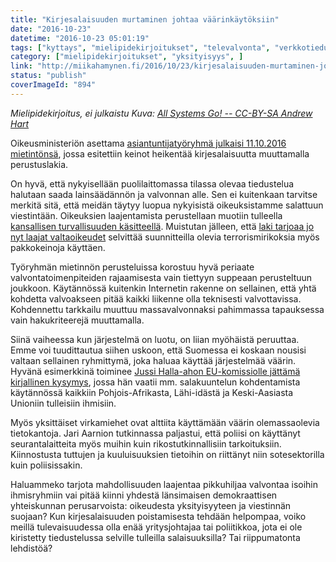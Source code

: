 ```yaml
---
title: "Kirjesalaisuuden murtaminen johtaa väärinkäytöksiin"
date: "2016-10-23"
datetime: "2016-10-23 05:01:19"
tags: ["kyttays", "mielipidekirjoitukset", "televalvonta", "verkkotiedustelu", "yksityisyys", ]
category: ["mielipidekirjoitukset", "yksityisyys", ]
link: "http://miikahamynen.fi/2016/10/23/kirjesalaisuuden-murtaminen-johtaa-vaarinkaytoksiin/"
status: "publish"
coverImageId: "894"
---
```


_Mielipidekirjoitus, ei julkaistu Kuva: [All Systems Go! -- CC-BY-SA Andrew Hart](https://www.flickr.com/photos/andrewfhart/8106200690/)_

Oikeusministeriön asettama [asiantuntijatyöryhmä julkaisi 11.10.2016 mietintönsä](http://oikeusministerio.fi/fi/index/julkaisut/julkaisuarkisto/1476095590535.html), jossa esitettiin keinot heikentää kirjesalaisuutta muuttamalla perustuslakia.

On hyvä, että nykyisellään puolilaittomassa tilassa olevaa tiedustelua halutaan saada lainsäädännön ja valvonnan alle. Sen ei kuitenkaan tarvitse merkitä sitä, että meidän täytyy luopua nykyisistä oikeuksistamme salattuun viestintään. Oikeuksien laajentamista perustellaan muotiin tulleella [kansallisen turvallisuuden käsitteellä](http://yle.fi/uutiset/3-9224565). Muistutan jälleen, että [laki tarjoaa jo nyt laajat valtaoikeudet](http://miikahamynen.fi/2014/09/13/peltipoliisi-internetissa-olisi-massavalvontaa/) selvittää suunnitteilla olevia terrorismirikoksia myös pakkokeinoja käyttäen.

Työryhmän mietinnön perusteluissa korostuu hyvä periaate valvontatoimenpiteiden rajaamisesta vain tiettyyn suppeaan perusteltuun joukkoon. Käytännössä kuitenkin Internetin rakenne on sellainen, että yhtä kohdetta valvoakseen pitää kaikki liikenne olla teknisesti valvottavissa. Kohdennettu tarkkailu muuttuu massavalvonnaksi pahimmassa tapauksessa vain hakukriteerejä muuttamalla.

Siinä vaiheessa kun järjestelmä on luotu, on liian myöhäistä peruuttaa. Emme voi tuudittautua siihen uskoon, että Suomessa ei koskaan nousisi valtaan sellainen ryhmittymä, joka haluaa käyttää järjestelmää väärin. Hyvänä esimerkkinä toiminee [Jussi Halla-ahon EU-komissiolle jättämä kirjallinen kysymys](http://www.aamulehti.fi/kotimaa/halla-aho-esittaa-eulle-salakuuntelun-ja-kotietsintojen-kohdistamista-etnisin-perustein/), jossa hän vaatii mm. salakuuntelun kohdentamista käytännössä kaikkiin Pohjois-Afrikasta, Lähi-idästä ja Keski-Aasiasta Unioniin tulleisiin ihmisiin.

Myös yksittäiset virkamiehet ovat alttiita käyttämään väärin olemassaolevia tietokantoja. Jari Aarnion tutkinnassa paljastui, että poliisi on käyttänyt seurantalaitteita myös muihin kuin rikostutkinnallisiin tarkoituksiin. Kiinnostusta tuttujen ja kuuluisuuksien tietoihin on riittänyt niin sotesektorilla kuin poliisissakin.

Haluammeko tarjota mahdollisuuden laajentaa pikkuhiljaa valvontaa isoihin ihmisryhmiin vai pitää kiinni yhdestä länsimaisen demokraattisen yhteiskunnan perusarvoista: oikeudesta yksityisyyteen ja viestinnän suojaan? Kun kirjesalaisuuden poistamisesta tehdään helpompaa, voiko meillä tulevaisuudessa olla enää yritysjohtajaa tai poliitikkoa, jota ei ole kiristetty tiedustelussa selville tulleilla salaisuuksilla? Tai riippumatonta lehdistöä?
